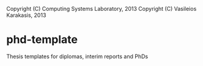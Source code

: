 Copyright (C) Computing Systems Laboratory, 2013
Copyright (C) Vasileios Karakasis, 2013

phd-template
============

Thesis templates for diplomas, interim reports and PhDs
